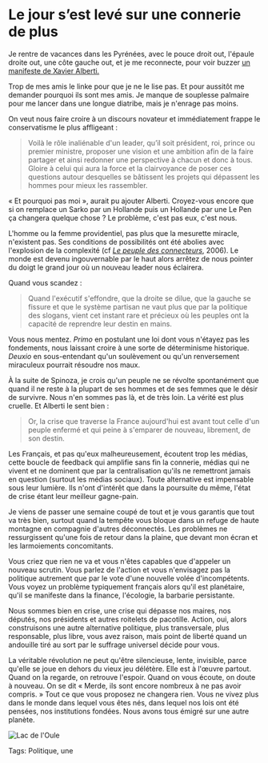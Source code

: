 # Le jour s&#8217;est levé sur une connerie de plus

Je rentre de vacances dans les Pyrénées, avec le pouce droit out, l'épaule droite out, une côte gauche out, et je me reconnecte, pour voir buzzer [un manifeste de Xavier Alberti.](http://lecercle.lesechos.fr/politique/vie-politique/221185612/jour-leve-nouveau-modele-democratique)<span id="more-34027"></span>

Trop de mes amis le linke pour que je ne le lise pas. Et pour aussitôt me demander pourquoi ils sont mes amis. Je manque de souplesse palmaire pour me lancer dans une longue diatribe, mais je n'enrage pas moins.

On veut nous faire croire à un discours novateur et immédiatement frappe le conservatisme le plus affligeant :

> Voilà le rôle inaliénable d'un leader, qu’il soit président, roi, prince ou premier ministre, proposer une vision et une ambition afin de la faire partager et ainsi redonner une perspective à chacun et donc à tous. Gloire à celui qui aura la force et la clairvoyance de poser ces questions autour desquelles se bâtissent les projets qui dépassent les hommes pour mieux les rassembler.

« Et pourquoi pas moi », aurait pu ajouter Alberti. Croyez-vous encore que si on remplace un Sarko par un Hollande puis un Hollande par une Le Pen ça changera quelque chose ? Le problème, c'est pas eux, c'est nous.

L'homme ou la femme providentiel, pas plus que la mesurette miracle, n'existent pas. Ses conditions de possibilités ont été abolies avec l'explosion de la complexité (cf *[Le peuple des connecteurs](http://blog.tcrouzet.com/le-peuple-des-connecteurs/)*, 2006). Le monde est devenu ingouvernable par le haut alors arrêtez de nous pointer du doigt le grand jour où un nouveau leader nous éclairera.

Quand vous scandez :

> Quand l'exécutif s'effondre, que la droite se dilue, que la gauche se fissure et que le système partisan ne vaut plus que par la politique des slogans, vient cet instant rare et précieux où les peuples ont la capacité de reprendre leur destin en mains.

Vous nous mentez. *Primo* en postulant une loi dont vous n'étayez pas les fondements, nous laissant croire à une sorte de déterminisme historique. *Deuxio* en sous-entendant qu'un soulèvement ou qu'un renversement miraculeux pourrait résoudre nos maux.

À la suite de Spinoza, je crois qu'un peuple ne se révolte spontanément que quand il ne reste à la plupart de ses hommes et de ses femmes que le désir de survivre. Nous n'en sommes pas là, et de très loin. La vérité est plus cruelle. Et Alberti le sent bien :

> Or, la crise que traverse la France aujourd'hui est avant tout celle d'un peuple enfermé et qui peine à s'emparer de nouveau, librement, de son destin.

Les Français, et pas qu'eux malheureusement, écoutent trop les médias, cette boucle de feedback qui amplifie sans fin la connerie, médias qui ne vivent et ne dominent que par la centralisation qu'ils ne remettront jamais en question (surtout les médias sociaux). Toute alternative est impensable sous leur lumière. Ils n'ont d'intérêt que dans la poursuite du même, l'état de crise étant leur meilleur gagne-pain.

Je viens de passer une semaine coupé de tout et je vous garantis que tout va très bien, surtout quand la tempête vous bloque dans un refuge de haute montagne en compagnie d'autres déconnectés. Les problèmes ne ressurgissent qu'une fois de retour dans la plaine, que devant mon écran et les larmoiements concomitants.

Vous criez que rien ne va et vous n'êtes capables que d'appeler un nouveau scrutin. Vous parlez de l'action et vous n'envisagez pas la politique autrement que par le vote d'une nouvelle volée d'incompétents. Vous voyez un problème typiquement français alors qu'il est planétaire, qu'il se manifeste dans la finance, l'écologie, la barbarie persistante.

Nous sommes bien en crise, une crise qui dépasse nos maires, nos députés, nos présidents et autres roitelets de pacotille. Action, oui, alors construisons une autre alternative politique, plus transversale, plus responsable, plus libre, vous avez raison, mais point de liberté quand un andouille tiré au sort par le suffrage universel décide pour vous.

La véritable révolution ne peut qu'être silencieuse, lente, invisible, parce qu'elle se joue en dehors du vieux jeu délétère. Elle est à l'œuvre partout. Quand on la regarde, on retrouve l'espoir. Quand on vous écoute, on doute à nouveau. On se dit « Merde, ils sont encore nombreux à ne pas avoir compris. » Tout ce que vous proposez ne changera rien. Vous ne vivez plus dans le monde dans lequel vous êtes nés, dans lequel nos lois ont été pensées, nos institutions fondées. Nous avons tous émigré sur une autre planète.

![Lac de l'Oule](http://blog.tcrouzet.comhttps://tcrouzet.com/images_tc/2013/12/ec1fb5c66d8911e3981d125fbb6fcb5c_81.jpg)



Tags: Politique, une